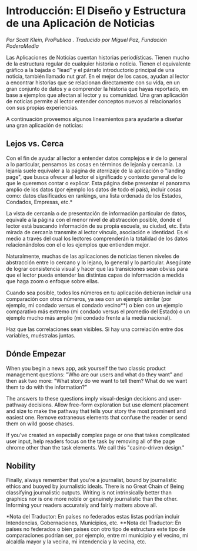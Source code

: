 # Introducción: El Diseño y Estructura de una Aplicación de Noticias

_Por Scott Klein, ProPublica_ _. Traducido por Miguel Paz, Fundación PoderoMedia_

Las Aplicaciones de Noticias cuentan historias periodísticas. Tienen mucho de la estructura regular de 
cualquier historia o noticia. Tienen el equivalente gráfico a la bajada o "lead" y el párrafo introductorio 
principal de una noticia, también llamado nut graf. En el mejor de los casos, ayudan al lector a encontrar historias 
que se relacionan directamente con su vida, en un gran conjunto de datos y a comprender la historia que hayas reportado, 
en base a ejemplos que afectan al lector y su comunidad. Una gran aplicación de noticias permite al lector entender 
conceptos nuevos al relacionarlos con sus propias experiencias.

A continuación proveemos algunos lineamientos para ayudarte a diseñar una gran aplicación de noticias:

## Lejos vs. Cerca

Con el fin de ayudar al lector a entender datos complejos e ir de lo general a lo particular, pensamos 
las cosas en términos de lejanía y cercanía. La lejanía suele equivaler a la página de aterrizaje
de la aplicación o "landing page", que busca ofrecer al lector el significado y contexto general
de lo que le queremos contar o explicar. Esta página debe presentar el panorama amplio de los datos 
(por ejemplo los datos de todo el país), incluir cosas como: datos clasificados en rankings, una lista 
ordenada de los Estados, Condados, Empresas, etc.* 

La vista de cercanía o de presentación de información particular de datos, equivale a la página
con el menor nivel de abstracción posible, donde el lector está buscando información de su propia escuela, su ciudad, etc.
Esta mirada de cercanía transmite al lector vínculo, asociación e identidad. Es el medio a través del cual los lectores 
comprenderán la totalidad de los datos relacionándolos con el o los ejemplos que entienden mejor.

Naturalmente, muchas de las aplicaciones de noticias tienen niveles de abstracción entre lo cercano y lo lejano, 
lo general y lo particular. Asegúrate de lograr consistencia visual y hacer que las transiciones sean obvias
para que el lector pueda entender las distintas capas de información a medida que haga zoom o enfoque 
sobre ellas.

Cuando sea posible, todos los números en tu aplicación debieran incluir una comparación con otros números, 
ya sea con un ejemplo similar (por ejemplo, mi condado versus el condado vecino**) o bien con un ejemplo 
comparativo más extremo (mi condado versus el promedio del Estado) o un ejemplo mucho más amplio 
(mi condado frente a la media nacional).

Haz que las correlaciones sean visibles. Si hay una correlación entre dos variables, muéstralas juntas.

## Dónde Empezar

When you begin a news app, ask yourself the two classic product
management questions: "Who are our users and what do they want" and then
ask two more: "What story do we want to tell them? What do we want them
to do with the information?"

The answers to these questions imply visual-design decisions and
user-pathway decisions. Allow free-form exploration but use element
placement and size to make the pathway that tells your story the most
prominent and easiest one. Remove extraneous elements that confuse the
reader or send them on wild goose chases.

If you've created an especially complex page or one that takes
complicated user input, help readers focus on the task by removing all
of the page chrome other than the task elements. We call this
"casino-driven design."

## Nobility

Finally, always remember that you're a journalist, bound by journalistic
ethics and buoyed by journalistic ideals. There is no Great Chain of
Being classifying journalistic outputs. Writing is not intrinsically
better than graphics nor is one more noble or genuinely journalistic
than the other. Informing your readers accurately and fairly matters
above all.

*Nota del Traductor: En países no federados estas listas podrían incluir 
Intendencias, Gobernaciones, Municipios, etc.
**Nota del Traductor: En países no federados o bien países con otro tipo de estructura este tipo de comparaciones 
podrían ser, por ejemplo, entre mi municipio y el vecino, mi alcaldía mayor y la vecina, mi intendencia y 
la vecina, etc. 
